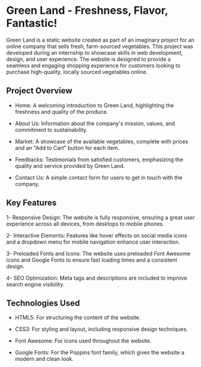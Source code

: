 # Green Land - Freshness, Flavor, Fantastic!
Green Land is a static website created as part of an imaginary project for an online company that sells fresh, farm-sourced vegetables. This project was developed during an internship to showcase skills in web development, design, and user experience. The website is designed to provide a seamless and engaging shopping experience for customers looking to purchase high-quality, locally sourced vegetables online.

## Project Overview
- Home: A welcoming introduction to Green Land, highlighting the freshness and quality of the produce.

- About Us: Information about the company's mission, values, and commitment to sustainability.

- Market: A showcase of the available vegetables, complete with prices and an "Add to Cart" button for each item.

- Feedbacks: Testimonials from satisfied customers, emphasizing the quality and service provided by Green Land.

- Contact Us: A simple contact form for users to get in touch with the company.

## Key Features
1- Responsive Design: The website is fully responsive, ensuring a great user experience across all devices, from desktops to mobile phones.

2- Interactive Elements: Features like hover effects on social media icons and a dropdown menu for mobile navigation enhance user interaction.

3- Preloaded Fonts and Icons: The website uses preloaded Font Awesome icons and Google Fonts to ensure fast loading times and a consistent design.

4- SEO Optimization: Meta tags and descriptions are included to improve search engine visibility.

## Technologies Used
- HTML5: For structuring the content of the website.

- CSS3: For styling and layout, including responsive design techniques.

- Font Awesome: For icons used throughout the website.

- Google Fonts: For the Poppins font family, which gives the website a modern and clean look.
